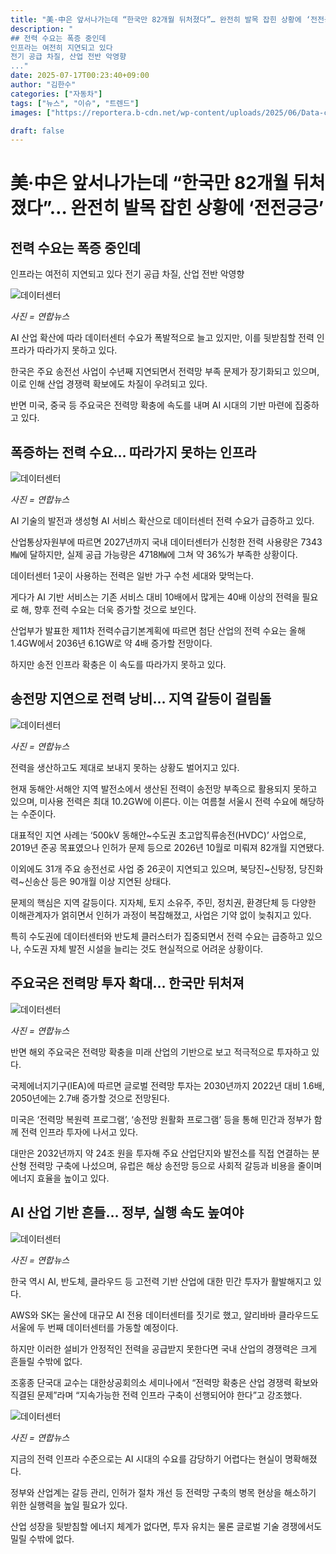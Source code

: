 ```yaml
---
title: "美·中은 앞서나가는데 “한국만 82개월 뒤처졌다”… 완전히 발목 잡힌 상황에 ‘전전긍긍’"
description: "
## 전력 수요는 폭증 중인데
인프라는 여전히 지연되고 있다
전기 공급 차질, 산업 전반 악영향
..."
date: 2025-07-17T00:23:40+09:00
author: "김한수"
categories: ["자동차"]
tags: ["뉴스", "이슈", "트렌드"]
images: ["https://reportera.b-cdn.net/wp-content/uploads/2025/06/Data-centers-and-power-grids-are-not-ready-1024x576.jpg"]

draft: false
---
```


# 美·中은 앞서나가는데 “한국만 82개월 뒤처졌다”… 완전히 발목 잡힌 상황에 ‘전전긍긍’


## 전력 수요는 폭증 중인데
인프라는 여전히 지연되고 있다
전기 공급 차질, 산업 전반 악영향


![데이터센터](https://reportera.b-cdn.net/wp-content/uploads/2025/06/Data-centers-and-power-grids-are-not-ready-1024x576.jpg)

*사진 = 연합뉴스*

AI 산업 확산에 따라 데이터센터 수요가 폭발적으로 늘고 있지만, 이를 뒷받침할 전력 인프라가 따라가지 못하고 있다.

한국은 주요 송전선 사업이 수년째 지연되면서 전력망 부족 문제가 장기화되고 있으며, 이로 인해 산업 경쟁력 확보에도 차질이 우려되고 있다.

반면 미국, 중국 등 주요국은 전력망 확충에 속도를 내며 AI 시대의 기반 마련에 집중하고 있다.


## 폭증하는 전력 수요… 따라가지 못하는 인프라


![데이터센터](https://reportera.b-cdn.net/wp-content/uploads/2025/06/데이터센터-1-1024x683.jpg)

*사진 = 연합뉴스*

AI 기술의 발전과 생성형 AI 서비스 확산으로 데이터센터 전력 수요가 급증하고 있다.

산업통상자원부에 따르면 2027년까지 국내 데이터센터가 신청한 전력 사용량은 7343㎿에 달하지만, 실제 공급 가능량은 4718㎿에 그쳐 약 36%가 부족한 상황이다.

데이터센터 1곳이 사용하는 전력은 일반 가구 수천 세대와 맞먹는다.

게다가 AI 기반 서비스는 기존 서비스 대비 10배에서 많게는 40배 이상의 전력을 필요로 해, 향후 전력 수요는 더욱 증가할 것으로 보인다.

산업부가 발표한 제11차 전력수급기본계획에 따르면 첨단 산업의 전력 수요는 올해 1.4GW에서 2036년 6.1GW로 약 4배 증가할 전망이다.

하지만 송전 인프라 확충은 이 속도를 따라가지 못하고 있다.


## 송전망 지연으로 전력 낭비… 지역 갈등이 걸림돌


![데이터센터](https://reportera.b-cdn.net/wp-content/uploads/2025/06/송전선-3-1024x683.jpg)

*사진 = 연합뉴스*

전력을 생산하고도 제대로 보내지 못하는 상황도 벌어지고 있다.

현재 동해안·서해안 지역 발전소에서 생산된 전력이 송전망 부족으로 활용되지 못하고 있으며, 미사용 전력은 최대 10.2GW에 이른다. 이는 여름철 서울시 전력 수요에 해당하는 수준이다.

대표적인 지연 사례는 ‘500kV 동해안~수도권 초고압직류송전(HVDC)’ 사업으로, 2019년 준공 목표였으나 인허가 문제 등으로 2026년 10월로 미뤄져 82개월 지연됐다.

이외에도 31개 주요 송전선로 사업 중 26곳이 지연되고 있으며, 북당진~신탕정, 당진화력~신송산 등은 90개월 이상 지연된 상태다.

문제의 핵심은 지역 갈등이다. 지자체, 토지 소유주, 주민, 정치권, 환경단체 등 다양한 이해관계자가 얽히면서 인허가 과정이 복잡해졌고, 사업은 기약 없이 늦춰지고 있다.

특히 수도권에 데이터센터와 반도체 클러스터가 집중되면서 전력 수요는 급증하고 있으나, 수도권 자체 발전 시설을 늘리는 것도 현실적으로 어려운 상황이다.


## 주요국은 전력망 투자 확대… 한국만 뒤처져


![데이터센터](https://reportera.b-cdn.net/wp-content/uploads/2025/06/송전선-2-1-1024x682.jpg)

*사진 = 연합뉴스*

반면 해외 주요국은 전력망 확충을 미래 산업의 기반으로 보고 적극적으로 투자하고 있다.

국제에너지기구(IEA)에 따르면 글로벌 전력망 투자는 2030년까지 2022년 대비 1.6배, 2050년에는 2.7배 증가할 것으로 전망된다.

미국은 ‘전력망 복원력 프로그램’, ‘송전망 원활화 프로그램’ 등을 통해 민간과 정부가 함께 전력 인프라 투자에 나서고 있다.

대만은 2032년까지 약 24조 원을 투자해 주요 산업단지와 발전소를 직접 연결하는 분산형 전력망 구축에 나섰으며, 유럽은 해상 송전망 등으로 사회적 갈등과 비용을 줄이며 에너지 효율을 높이고 있다.


## AI 산업 기반 흔들… 정부, 실행 속도 높여야


![데이터센터](https://reportera.b-cdn.net/wp-content/uploads/2025/06/데이터센터-2-1024x512.jpg)

*사진 = 연합뉴스*

한국 역시 AI, 반도체, 클라우드 등 고전력 기반 산업에 대한 민간 투자가 활발해지고 있다.

AWS와 SK는 울산에 대규모 AI 전용 데이터센터를 짓기로 했고, 알리바바 클라우드도 서울에 두 번째 데이터센터를 가동할 예정이다.

하지만 이러한 설비가 안정적인 전력을 공급받지 못한다면 국내 산업의 경쟁력은 크게 흔들릴 수밖에 없다.

조홍종 단국대 교수는 대한상공회의소 세미나에서 “전력망 확충은 산업 경쟁력 확보와 직결된 문제”라며 “지속가능한 전력 인프라 구축이 선행되어야 한다”고 강조했다.

![데이터센터](https://reportera.b-cdn.net/wp-content/uploads/2025/06/송전선-1-1024x593.jpg)

*사진 = 연합뉴스*

지금의 전력 인프라 수준으로는 AI 시대의 수요를 감당하기 어렵다는 현실이 명확해졌다.

정부와 산업계는 갈등 관리, 인허가 절차 개선 등 전력망 구축의 병목 현상을 해소하기 위한 실행력을 높일 필요가 있다.

산업 성장을 뒷받침할 에너지 체계가 없다면, 투자 유치는 물론 글로벌 기술 경쟁에서도 밀릴 수밖에 없다.
